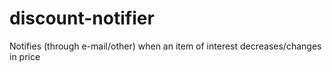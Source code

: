 # discount-notifier
Notifies (through e-mail/other) when an item of interest decreases/changes in price
